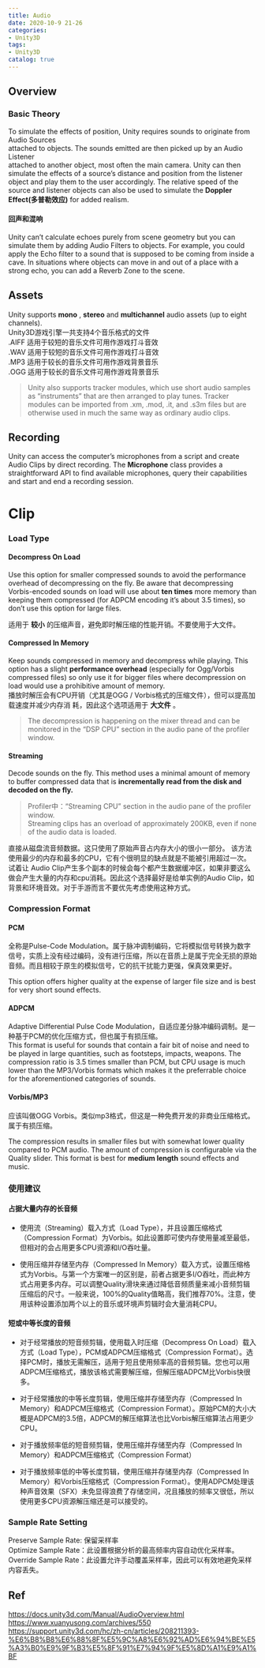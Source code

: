 ```yaml
---
title: Audio
date: 2020-10-9 21-26
categories:
- Unity3D
tags:
- Unity3D
catalog: true
---
```


## Overview

### Basic Theory

To simulate the effects of position, Unity requires sounds to originate from Audio Sources   
attached to objects. The sounds emitted are then picked up by an Audio Listener   
attached to another object, most often the main camera. Unity can then simulate the effects of a source’s distance and position from the listener object and play them to the user accordingly. The relative speed of the source and listener objects can also be used to simulate the **Doppler Effect(多普勒效应)** for added realism.

#### 回声和混响

Unity can’t calculate echoes purely from scene geometry but you can simulate them by adding Audio Filters to objects. For example, you could apply the Echo filter to a sound that is supposed to be coming from inside a cave. In situations where objects can move in and out of a place with a strong echo, you can add a Reverb Zone to the scene. 

## Assets

Unity supports **mono** , **stereo** and **multichannel** audio assets (up to eight channels).   
Unity3D游戏引擎一共支持4个音乐格式的文件   
.AIFF 适用于较短的音乐文件可用作游戏打斗音效   
.WAV 适用于较短的音乐文件可用作游戏打斗音效   
.MP3 适用于较长的音乐文件可用作游戏背景音乐   
.OGG 适用于较长的音乐文件可用作游戏背景音乐

> Unity also supports tracker modules, which use short audio samples as “instruments” that are then arranged to play tunes. Tracker modules can be imported from .xm, .mod, .it, and .s3m files but are otherwise used in much the same way as ordinary audio clips.

## Recording

Unity can access the computer’s microphones from a script and create Audio Clips by direct recording. The **Microphone** class provides a straightforward API to find available microphones, query their capabilities and start and end a recording session.

# Clip

### Load Type

#### Decompress On Load

Use this option for smaller compressed sounds to avoid the performance overhead of decompressing on the fly. Be aware that decompressing Vorbis-encoded sounds on load will use about **ten times** more memory than keeping them compressed (for ADPCM encoding it’s about 3.5 times), so don’t use this option for large files.

适用于 **较小** 的压缩声音，避免即时解压缩的性能开销。不要使用于大文件。

#### Compressed In Memory

Keep sounds compressed in memory and decompress while playing. This option has a slight **performance overhead** (especially for Ogg/Vorbis compressed files) so only use it for bigger files where decompression on load would use a prohibitive amount of memory.   
播放时解压会有CPU开销（尤其是OGG / Vorbis格式的压缩文件），但可以提高加载速度并减少内存消 耗，因此这个选项适用于 **大文件** 。 

> The decompression is happening on the mixer thread and can be monitored in the “DSP CPU” section in the audio pane of the profiler window.

#### Streaming

Decode sounds on the fly. This method uses a minimal amount of memory to buffer compressed data that is **incrementally read from the disk and decoded on the fly.**

> Profiler中：“Streaming CPU” section in the audio pane of the profiler window.   
>  Streaming clips has an overload of approximately 200KB, even if none of the audio data is loaded.

直接从磁盘流音频数据。这只使用了原始声音占内存大小的很小一部分。 该方法使用最少的内存和最多的CPU，它有个很明显的缺点就是不能被引用超过一次。试着让 Audio Clip产生多个副本的时候会每个都产生数据缓冲区，如果非要这么做会产生大量的内存和cpu消耗。因此这个选择最好是给单实例的Audio Clip，如背景和环境音效。对于手游而言不要优先考虑使用这种方式。

### Compression Format

#### PCM

全称是Pulse-Code Modulation。属于脉冲调制编码，它将模拟信号转换为数字信号，实质上没有经过编码，没有进行压缩，所以在音质上是属于完全无损的原始音频。而且相较于原生的模拟信号，它的抗干扰能力更强，保真效果更好。

This option offers higher quality at the expense of larger file size and is best for very short sound effects.

#### ADPCM

Adaptive Differential Pulse Code Modulation，自适应差分脉冲编码调制。是一种基于PCM的优化压缩方式，但也属于有损压缩。   
This format is useful for sounds that contain a fair bit of noise and need to be played in large quantities, such as footsteps, impacts, weapons. The compression ratio is 3.5 times smaller than PCM, but CPU usage is much lower than the MP3/Vorbis formats which makes it the preferrable choice for the aforementioned categories of sounds.

#### Vorbis/MP3

应该叫做OGG Vorbis。类似mp3格式，但这是一种免费开发的非商业压缩格式。属于有损压缩。

The compression results in smaller files but with somewhat lower quality compared to PCM audio. The amount of compression is configurable via the Quality slider. This format is best for **medium length** sound effects and music.

### 使用建议

#### 占据大量内存的长音频

  * 使用流（Streaming）载入方式（Load Type），并且设置压缩格式（Compression Format）为Vorbis。如此设置即可使内存使用量减至最低，但相对的会占用更多CPU资源和I/O吞吐量。

  * 使用压缩并存储至内存（Compressed In Memory）载入方式，设置压缩格式为Vorbis。与第一个方案唯一的区别是，前者占据更多I/O吞吐，而此种方式占用更多内存。可以调整Quality滑块来通过降低音频质量来减小音频剪辑压缩后的尺寸。一般来说，100%的Quality值略高，我们推荐70%。注意，使用该种设置添加两个以上的音乐或环境声剪辑时会大量消耗CPU。

#### 短或中等长度的音频

  * 对于经常播放的短音频剪辑，使用载入时压缩（Decompress On Load）载入方式（Load Type），PCM或ADPCM压缩格式（Compression Format）。选择PCM时，播放无需解压，适用于短且使用频率高的音频剪辑。您也可以用ADPCM压缩格式，播放该格式需要解压缩，但解压缩ADPCM比Vorbis快很多。

  * 对于经常播放的中等长度剪辑，使用压缩并存储至内存（Compressed In Memory）和ADPCM压缩格式（Compression Format）。原始PCM的大小大概是ADPCM的3.5倍，ADPCM的解压缩算法也比Vorbis解压缩算法占用更少CPU。

  * 对于播放频率低的短音频剪辑，使用压缩并存储至内存（Compressed In Memory）和ADPCM压缩格式（Compression Format）

  * 对于播放频率低的中等长度剪辑，使用压缩并存储至内存（Compressed In Memory）和Vorbis压缩格式（Compression Format）。使用ADPCM处理该种声音效果（SFX）未免显得浪费了存储空间，况且播放的频率又很低，所以使用更多CPU资源解压缩还是可以接受的。

### Sample Rate Setting

Preserve Sample Rate: 保留采样率   
Optimize Sample Rate：此设置根据分析的最高频率内容自动优化采样率。   
Override Sample Rate：此设置允许手动覆盖采样率，因此可以有效地避免采样内容丢失。

## Ref

<https://docs.unity3d.com/Manual/AudioOverview.html>   
<https://www.xuanyusong.com/archives/550>   
<https://support.unity3d.com/hc/zh-cn/articles/208211393-%E6%B8%B8%E6%88%8F%E5%9C%A8%E6%92%AD%E6%94%BE%E5%A3%B0%E9%9F%B3%E5%8F%91%E7%94%9F%E5%8D%A1%E9%A1%BF>


